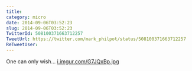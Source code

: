 ```yaml
---
title: 
category: micro
date: 2014-09-06T03:52:23
slug: 2014-09-06T03:52:23
TwitterId: 508100371663712257
TweetUrl: https://twitter.com/mark_philpot/status/508100371663712257
ReTweetUser: 
---
```


One can only wish... [i.imgur.com/G7JQxBp.jpg](http://i.imgur.com/G7JQxBp.jpg)